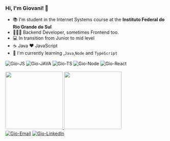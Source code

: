 ### Hi, I'm Giovani! 👋

- 📚 I'm student in the Internet Systems course at the **Instituto Federal do Rio Grande do Sul**
- 👨🏽‍💻 Backend Developer, sometimes Frontend too.
- 💻 In transition from Junior to mid level
- ☕ Java ❤️ JavaScript
- 🌱 I'm currently learning ,`Java`,`Node` and `TypeScript`

<div style="display: inline_block">
  <img align="center" alt="Gio-JS" src="https://img.shields.io/badge/JavaScript-F7DF1E?style=for-the-badge&logo=javascript&logoColor=black">
  <img align="center" alt="Gio-JAVA" src="https://img.shields.io/badge/Java-F7DF1E?style=for-the-badge&logo=java&logoColor=black">
  <img align="center" alt="Gio-TS" src="https://img.shields.io/badge/TypeScript-007ACC?style=for-the-badge&logo=typescript&logoColor=white">
  <img align="center" alt="Gio-Node" src="https://img.shields.io/badge/Node.js-43853D?style=for-the-badge&logo=node.js&logoColor=white">
  <img align="center" alt="Gio-React"  src="https://img.shields.io/badge/React-20232A?style=for-the-badge&logo=react&logoColor=61DAFB">
  
</div>
</br>
<div>
  <a href="https://github.com/GiovaniBoff">
  <img height="180em" src="https://github-readme-stats.vercel.app/api?username=GiovaniBoff&show_icons=true&theme=dracula&include_all_commits=true&count_private=true"/>
  <img height="180em" src="https://github-readme-stats.vercel.app/api/top-langs/?username=GiovaniBoff&layout=compact&langs_count=16&theme=dracula"/>
  </a>
</div>
<div style="display: inline_block">
  <a href="mailto:giovani_souzaboff@hotmail.com"><img align="center" alt="Gio-Email" src="https://img.shields.io/badge/Microsoft_Outlook-0078D4?style=for-the-badge&logo=microsoft-outlook&logoColor=white"></a>
   <a href="https://www.linkedin.com/in/giovani-boff/"><img align="center" alt="Gio-LinkedIn" src="https://img.shields.io/badge/LinkedIn-0077B5?style=for-the-badge&logo=linkedin&logoColor=white"></a>
 
</div>
</br>



